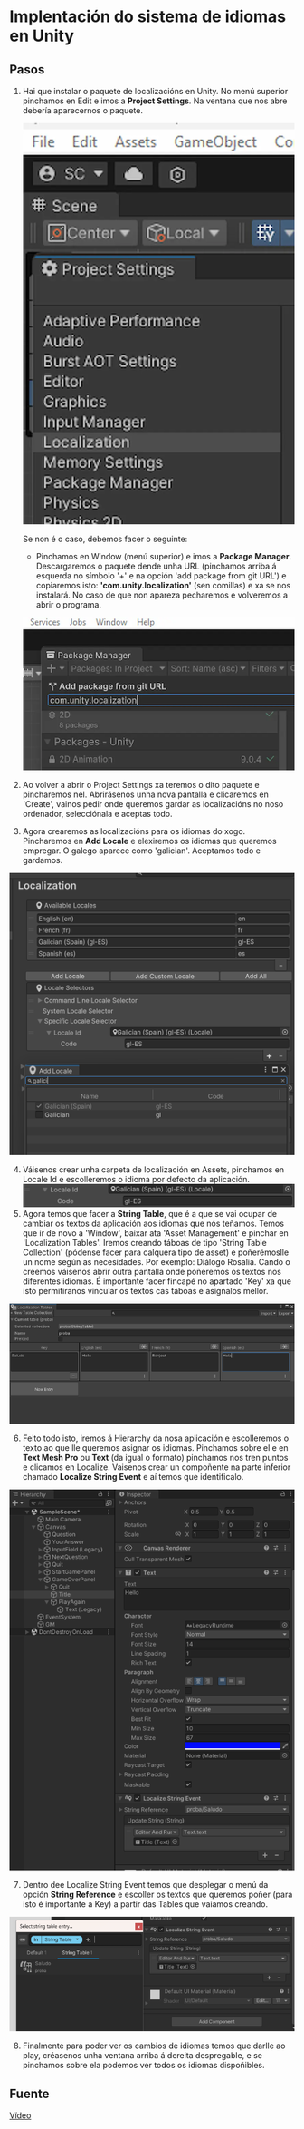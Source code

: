 # Implentación do sistema de idiomas en Unity

## Pasos

1. Hai que instalar o paquete de localizacións en Unity. No menú superior pinchamos en Edit e imos a **Project Settings**. Na ventana que nos abre debería aparecernos o paquete.
    
    ![Alt text](./images/CAPTURA1.webp)

    Se non é o caso, debemos facer o seguinte:

    - Pinchamos en Window (menú superior) e imos a **Package Manager**. Descargaremos o paquete dende unha URL (pinchamos arriba á esquerda no símbolo '+' e na opción 'add package from git URL') e copiaremos isto: **'com.unity.localization'** (sen comillas) e xa se nos instalará. No caso de que non apareza pecharemos e volveremos a abrir o programa.

    ![Alt text](./images/CAPTURA2.webp)

2. Ao volver a abrir o Project Settings xa teremos o dito paquete e pincharemos nel. Abrirásenos unha nova pantalla e clicaremos en 'Create', vainos pedir onde queremos gardar as localizacións no noso ordenador, selecciónala e aceptas todo.
3. Agora crearemos as localizacións para os idiomas do xogo. Pincharemos en **Add Locale** e elexiremos os idiomas que queremos empregar. O galego aparece como 'galician'.  Aceptamos todo e gardamos.

  ![Alt text](./images/CAPTURA3.png)

4. Váisenos crear unha carpeta de localización en Assets, pinchamos en Locale Id e escolleremos o idioma por defecto da aplicación.
![Alt text](./images/CAPTUR4A.png)
5. Agora temos que facer a **String Table**, que é a que se vai ocupar de cambiar os textos da aplicación aos idiomas que nós teñamos. Temos que ir de novo a 'Window', baixar ata 'Asset Management' e pinchar en 'Localization Tables'. Iremos creando táboas de tipo 'String Table Collection' (pódense facer para calquera tipo de asset) e poñerémoslle un nome según as necesidades. Por exemplo: Diálogo Rosalia. Cando o creemos váisenos abrir outra pantalla onde poñeremos os textos nos diferentes idiomas. É importante facer fincapé no apartado 'Key' xa que isto permitiranos vincular os textos cas táboas e asignalos mellor.

![Alt text](./images/CAPTURA5.png)

6. Feito todo isto, iremos á Hierarchy da nosa aplicación e escolleremos o texto ao que lle queremos asignar os idiomas. Pinchamos sobre el e en **Text Mesh Pro** ou **Text** (da igual o formato) pinchamos nos tren puntos e clicamos en Localize. Vaisenos crear un compoñente na parte inferior chamado **Localize String Event** e aí temos que identificalo.

![Alt text](./images/CAPTURA6.png)

7. Dentro dee Localize String Event temos que desplegar o menú da opción **String Reference** e escoller os textos que queremos poñer (para isto é importante a Key) a partir das Tables que vaiamos creando.

![Alt text](./images/CAPTURA7.png)

8. Finalmente para poder ver os cambios de idiomas temos que darlle ao play, créasenos unha ventana arriba á dereita despregable, e se pinchamos sobre ela podemos ver todos os idiomas dispoñibles.


## Fuente

[Vídeo](https://www.youtube.com/watch?v=F7c6acaxHkk)


